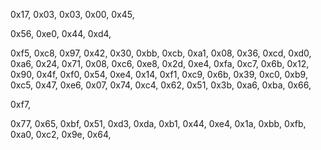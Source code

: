 0x17, 0x03, 0x03, 0x00, 0x45,

0x56, 0xe0, 0x44, 0xd4,

0xf5, 0xc8, 0x97, 0x42, 0x30, 0xbb, 0xcb,
0xa1, 0x08, 0x36, 0xcd, 0xd0, 0xa6, 0x24, 0x71, 0x08, 0xc6,
0xe8, 0x2d, 0xe4, 0xfa, 0xc7, 0x6b, 0x12, 0x90, 0x4f, 0xf0,
0x54, 0xe4, 0x14, 0xf1, 0xc9, 0x6b, 0x39, 0xc0, 0xb9, 0xc5,
0x47, 0xe6, 0x07, 0x74, 0xc4, 0x62, 0x51, 0x3b, 0xa6, 0xba,
0x66,

0xf7,

0x77, 0x65, 0xbf, 0x51, 0xd3, 0xda, 0xb1, 0x44, 0xe4, 0x1a,
0xbb, 0xfb, 0xa0, 0xc2, 0x9e, 0x64,